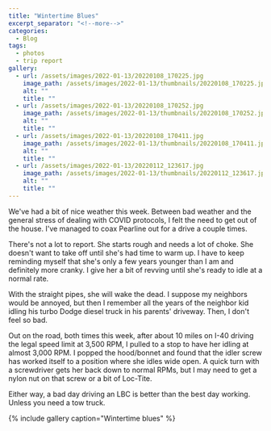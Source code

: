 ```yaml
---
title: "Wintertime Blues"
excerpt_separator: "<!--more-->"
categories:
  - Blog
tags: 
  - photos
  - trip report
gallery: 
  - url: /assets/images/2022-01-13/20220108_170225.jpg
    image_path: /assets/images/2022-01-13/thumbnails/20220108_170225.jpg
    alt: ""
    title: ""
  - url: /assets/images/2022-01-13/20220108_170252.jpg
    image_path: /assets/images/2022-01-13/thumbnails/20220108_170252.jpg
    alt: ""
    title: ""
  - url: /assets/images/2022-01-13/20220108_170411.jpg
    image_path: /assets/images/2022-01-13/thumbnails/20220108_170411.jpg
    alt: ""
    title: ""
  - url: /assets/images/2022-01-13/20220112_123617.jpg
    image_path: /assets/images/2022-01-13/thumbnails/20220112_123617.jpg
    alt: ""
    title: ""
---
```


We've had a bit of nice weather this week. Between bad weather and the general stress of dealing
with COVID protocols, I felt the need to get out of the house. I've managed to coax Pearline out 
for a drive a couple times.

<!--more-->

There's not a lot to report. She starts rough and needs a lot of choke. She doesn't want to take
off until she's had time to warm up. I have to keep reminding myself that she's only a few years
younger than I am and definitely more cranky. I give her a bit of revving until she's ready to
idle at a normal rate.

With the straight pipes, she will wake the dead. I suppose my neighbors would be annoyed, but then
I remember all the years of the neighbor kid idling his turbo Dodge diesel truck in his parents'
driveway. Then, I don't feel so bad.

Out on the road, both times this week, after about 10 miles on I-40 driving the legal speed limit
at 3,500 RPM, I pulled to a stop to have her idling at almost 3,000 RPM. I popped the hood/bonnet 
and found that the idler screw has worked itself to a position where she idles wide open. A quick 
turn with a screwdriver gets her back down to normal RPMs, but I may need to get a nylon nut on 
that screw or a bit of Loc-Tite.

Either way, a bad day driving an LBC is better than the best day working. Unless you need a tow truck.

{% include gallery caption="Wintertime blues" %}

